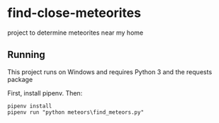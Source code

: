 # find-close-meteorites
project to determine meteorites near my home

## Running

This project runs on Windows and requires Python 3 and the requests package

First, install pipenv.  Then:

```
pipenv install
pipenv run "python meteors\find_meteors.py"
```
